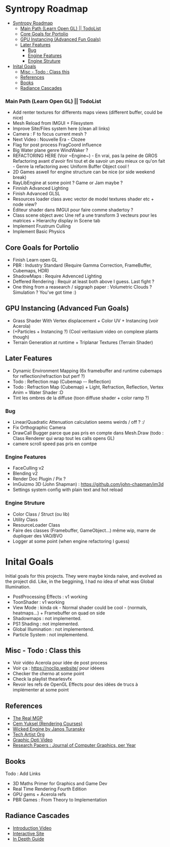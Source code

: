 # Syntropy Roadmap

- [Syntropy Roadmap](#syntropy-roadmap)
    - [Main Path (Learn Open GL) || TodoList](#main-path-learn-open-gl--todolist)
  - [Core Goals for Portolio](#core-goals-for-portolio)
  - [GPU Instancing (Advanced Fun Goals)](#gpu-instancing-advanced-fun-goals)
  - [Later Features](#later-features)
    - [Bug](#bug)
    - [Engine Features](#engine-features)
    - [Engine Struture](#engine-struture)
- [Inital Goals](#inital-goals)
  - [Misc - Todo : Class this](#misc---todo--class-this)
  - [References](#references)
  - [Books](#books)
  - [Radiance Cascades](#radiance-cascades)

### Main Path (Learn Open GL) || TodoList
- Add renter textures for differents maps views (different buffer, could be nice)
- Mesh Reload from IMGUI + Filesystem
- Improve Site/Files system here (clean all links)
- Camera : F to focus current mesh ?
- Next Video : Nouvelle Era - Clozee
- Flag for post process FragCoord influence
- Big Water plane genre WindWaker ? 
- REFACTORING HERE (Voir ~Engine~) - En vrai, pas la peine de GROS Refactoring avant d'avoir fini tout et de savoir un peu mieux ce qu'on fait - Genre la refactoring avec Uniform Buffer Object cool !
- 2D Games aswell for engine structure can be nice (or side weekend break)
- RayLibEngine at some point ? Game or Jam maybe ? 
- Finnish Advanced Lighting
- Finish Advanced GLSL
- Resources loader class avec vector de model textures shader etc + node view?
- Éditeur shader dans IMGUI pour faire comme shadertoy ?
- Class scene object avec Une ref a une transform 3 vecteurs pour les matrices + Hierarchy display in Scene tab
- Implement Frustrum Culling
- Implement Basic Physics



## Core Goals for Portolio
- Finish Learn open GL
- PBR : Industry Standard (Require Gamma Correction, FrameBuffer, Cubemaps, HDR)
- ShadowMaps : Require Advenced Lighting
- Deffered Rendering : Requir at least both above I guess. Last fight ? 
- One thing from a reasearch  / siggraph paper : Volumetric Clouds ? Simulation ? You've got time :)

## GPU Instancing (Advanced Fun Goals)
- Grass Shader With Vertex displacement + Color UV + Instancing (voir Acerola)
- (+Particles  + Instancing ?) (Cool veritasium video on complexe plants though) 
- Terrain Generation at runtime + Triplanar Textures (Terrain Shader)

## Later Features
- Dynamic Environment Mapping (6x framebuffer and runtime cubemaps for reflection/refraction but perf ?)
- Todo : Reflection map (Cubemap -- Reflection)
- Todo : Refraction Map (Cubemap) + Light, Refraction, Reflection, Vertex Anim = Water Shader :D
- Tint les ombres de la diffuse (toon diffuse shader + color ramp ?)

### Bug
- Linear/Quadratic Attenuation  calculation seems weirds / off ? :/
- Fix Orthographic Camera
- DrawCall Bugger parce que pas pris en compte dans Mesh.Draw (todo : Class Renderer qui wrap tout les calls opens GL)
- camere scroll speed pas pris en comtpe 

### Engine Features
- FaceCulling v2
- Blending v2
- Render Doc Plugin / Pix ?
- ImGuizmo 3D (John Shapman) : https://github.com/john-chapman/im3d
- Settings system config with plain text and hot reload

### Engine Struture
- Color Class / Struct (ou lib) 
- Utility Class
- ResourceLoader Class
- Faire des classes (Framebuffer, GameObject...) même wip, marre de dupliquer des VAO/BVO
- Logger at some point (when engine refactoring I guess)

# Inital Goals

Initial goals for this projects. They were maybe kinda naive, and evolved as the project did. Like, in the beggining, I had no idea of what was Global Illumination.

- PostProcessing Effects : v1 working
- ToonShader : v1 working
- View Mode : kinda ok - Normal shader could be cool - (normals, heatmaps...) + Framebuffer on quad on side
- Shadowmaps : not implemented.
- PS1 Shading : not implemented.
- Global Illumination : not implementend.
- Particle System : not implementend.

## Misc - Todo : Class this
- Voir vidéo Acerola pour idée de post process
- Voir ça : https://noclip.website/ pour idéees
- Checker the cherno at some point
- Check la playlist thearlesvfx
- Revoir les refs de OpenGL Effects pour des idées de trucs à implémenter at some point

## References
- [The Real MGP](https://therealmjp.github.io/posts/gpu-memory-pool/)
- [Cem Yuksel (Rendering Courses)](https://www.youtube.com/watch?v=DnkU4_DttGE&list=PLplnkTzzqsZTfYh4UbhLGpI5kGd5oW_Hh&index=10)
- [Wicked Engine by Janos Turansky](https://wickedengine.net/2022/07/game-dev-journey-10-years/)
- [Tech Artist Org](https://www.tech-artists.org/)
- [Graphic Opti Video](https://www.youtube.com/watch?v=YdXi1kcQLDE)
- [ Research Papers : Journal of Computer Graphics, per Year](https://jcgt.org/read.html)

## Books 
Todo : Add Links
- 3D Maths Primer for Graphics and Game Dev
- Real Time Rendering Fourth Edition
- GPU gems + Acerola refs
- PBR Games : From Theory to Implementation

## Radiance Cascades
- [Introduction Video](https://www.youtube.com/watch?v=5Ua-h1pg6yM)
- [Interactive Site](https://radiance-cascades.com/)
- [In Depth Guide](https://mini.gmshaders.com/p/radiance-cascades)